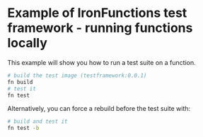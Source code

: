 # Example of IronFunctions test framework - running functions locally

This example will show you how to run a test suite on a function.

```sh
# build the test image (testframework:0.0.1)
fn build
# test it
fn test
```

Alternatively, you can force a rebuild before the test suite with:
```sh
# build and test it
fn test -b
```
